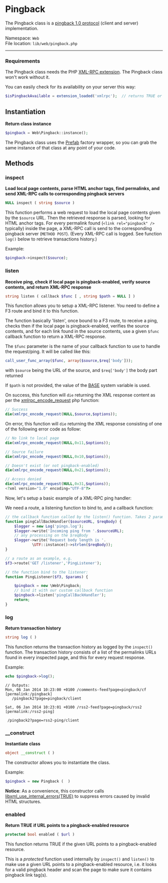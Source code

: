 # Pingback

The Pingback class is a [pingback 1.0 protocol](http://www.hixie.ch/specs/pingback/pingback "Pingback 1.0 specifications") (client and server) implementation.

Namespace: `Web` <br>
File location: `lib/web/pingback.php`

---

### Requirements

The Pingback class needs the PHP [XML-RPC extension](http://php.net/manual/en/book.xmlrpc.php "php.net :: XML-RPC reference"). The Pingback class won't work without it.

You can easily check for its availability on your server this way:

```php
$isPingbackAvailable = extension_loaded('xmlrpc');  // returns TRUE or FALSE
```
## Instantiation

**Return class instance**

```php
$pingback = Web\Pingback::instance();
```

The Pingback class uses the [Prefab](prefab-registry) factory wrapper, so you can grab the same instance of that class at any point of your code. 

## Methods

### inspect

**Load local page contents, parse HTML anchor tags, find permalinks, and send XML-RPC calls to corresponding pingback servers**

``` php
NULL inspect ( string $source ) 
```

This function performs a web request to load the local page contents given by the `$source` URL. Then the retrieved response is parsed, looking for HTML anchor tags. For every permalink found (`<link rel="pingback" />` typically) inside the page, a XML-RPC call is send to the corresponding pingback server (`METHOD POST`). (Every XML-RPC call is logged. See function `log()` below to retrieve transactions history.)

Example:

``` php
$pingback->inspect($source);
```

### listen

**Receive ping, check if local page is pingback-enabled, verify source contents, and return XML-RPC response**

``` php
string listen ( callback $func [ , string $path = NULL ] ) 
```

This function allows you to setup a XML-RPC listener. You need to define a F3 route and bind it to this function. 

The function basically 'listen', once bound to a F3 route, to receive a ping, checks then if the local page is pingback-enabled, verifies the source contents, and for each link found in the source contents, use a given `$func` callback function to return a XML-RPC response. 

The `$func` parameter is the name of your callback function to use to handle the request/ping. It will be called like this:

```php
call_user_func_array($func, array($source,$req['body']));
```
with `$source` being the URL of the source, and `$req['body']` the body part returned 

If `$path` is not provided, the value of the [BASE](quick-reference#base) system variable is used. 

On success, this function will `die` returning the XML response content as per the [xmlrpc_encode_request](http://php.net/manual/en/function.xmlrpc-encode-request.php "php.net :: xmlrpc_encode_request") php function:

```php
// Success
die(xmlrpc_encode_request(NULL,$source,$options));
```

On error, this function will `die` returning the XML response consisting of one of the following error code as follow:

```php
// No link to local page
die(xmlrpc_encode_request(NULL,0x11,$options));

// Source failure
die(xmlrpc_encode_request(NULL,0x10,$options));

// Doesn't exist (or not pingback-enabled)
die(xmlrpc_encode_request(NULL,0x21,$options));

// Access denied
die(xmlrpc_encode_request(NULL,0x31,$options));
<?xml version="1.0" encoding="UTF-8"?>
```

Now, let's setup a basic example of a XML-RPC ping handler:

We need a route, a listening function to bind to, and a callback function:

``` php
// the callback function called by the listen() function. Takes 2 parameters
function pingCallBackHandler($sourceURL, $reqBody) {
	$logger = new Log('pings.log');
	$logger->write('Incoming ping from '.$sourceURL);
	// any processing on the $reqBody
	$logger->write('Request body length is '.
			\UTF::instance()->strlen($reqBody));
}

// a route as an example, e.g.
$f3->route('GET /listener','PingListener');

// the function bind to the listener:
function PingListener($f3, $params) {

	$pingback = new \Web\Pingback;
	// bind it with our custom callback function
	$pingback->listen('pingCallBackHandler');
	return;
}
```

### log

**Return transaction history**

``` php
string log ( ) 
```

This function returns the transaction history as logged by the `inspect()` function. The transaction history consists of a list of the permalinks URLs found in every inspected page, and this for every request response. 

Example:

``` php
echo $pingback->log();
```
```
// Outputs:
Mon, 06 Jan 2014 10:23:00 +0100 /comments-feed?page=pingback/cf [permalink:/pingback]
   /pingback2?page=pingback/client

Sat, 06 Jan 2014 10:23:01 +0100 /rss2-feed?page=pingback/rss2 [permalink:/rss2-ping]
  
 /pingback2?page=rss2-ping/client
 ```

### __construct

**Instantiate class**

``` php
object __construct ( ) 
```

The constructor allows you to instantiate the class. 

Example:

``` php
$pingback = new Pingback (  )
```

**Notice**: As a convenience, this constructor calls [libxml_use_internal_errors(TRUE)](http://php.net/manual/en/function.libxml-use-internal-errors.php "php.net :: libxml_use_internal_errors") to suppress errors caused by invalid HTML structures.

### enabled

**Return TRUE if URL points to a pingback-enabled resource**

``` php
protected bool enabled ( $url ) 
```

This function returns TRUE if the given URL points to a pingback-enabled resource. 

This is a _protected_ function used internally by `inspect()` and `listen()` to make use a given URL points to a pingback-enabled resource, i.e. it looks for a valid pingback header and scan the page to make sure it contains pingback link tag(s).


